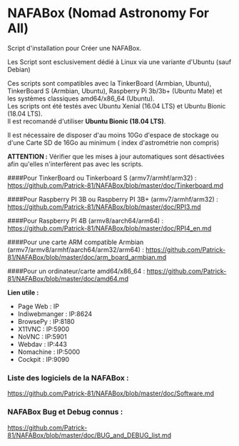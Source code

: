 # NAFABox (Nomad Astronomy For All)

Script d'installation pour Créer une NAFABox.

Les Script sont esclusivement dédié à Linux via une variante d'Ubuntu (sauf Debian)

Ces scripts sont compatibles avec la TinkerBoard (Armbian, Ubuntu), TinkerBoard S (Armbian, Ubuntu), Raspberry Pi 3b/3b+ (Ubuntu Mate) et les systèmes classiques amd64/x86_64 (Ubuntu).   
Les scripts ont été testés avec Ubuntu Xenial (16.04 LTS) et Ubuntu Bionic (18.04 LTS).  
Il est recomandé d'utiliser **Ubuntu Bionic (18.04 LTS)**.

Il est nécessaire de disposer d'au moins 10Go d'espace de stockage ou d'une Carte SD de 16Go au minimum ( index d'astrométrie non compris)  

**ATTENTION :** Vérifier que les mises à jour automatiques sont désactivées afin qu'elles n'interfèrent pas avec les scripts.

####Pour TinkerBoard ou Tinkerboard S (armv7/armhf/arm32) :
https://github.com/Patrick-81/NAFABox/blob/master/doc/Tinkerboard.md

####Pour Raspberry PI 3B ou Raspberry PI 3B+ (armv7/armhf/arm32) :
https://github.com/Patrick-81/NAFABox/blob/master/doc/RPI3.md

####Pour Raspberry PI 4B (armv8/aarch64/arm64) :
https://github.com/Patrick-81/NAFABox/blob/master/doc/RPI4_en.md

####Pour une carte ARM compatible Armbian (armv7/armv8/armhf/aarch64/arm32/arm64) :
https://github.com/Patrick-81/NAFABox/blob/master/doc/arm_board_armbian.md

####Pour un ordinateur/carte amd64/x86_64 :
https://github.com/Patrick-81/NAFABox/blob/master/doc/amd64.md


__Lien utile :__

- Page Web : IP
- Indiwebmanger : IP:8624
- BrowsePy : IP:8180
- X11VNC : IP:5900
- NoVNC : IP:5901
- Webdav : IP:443
- Nomachine : IP:5000
- Cockpit : IP:9090


### Liste des logiciels de la NAFABox :   
https://github.com/Patrick-81/NAFABox/blob/master/doc/Software.md

### NAFABox Bug et Debug connus :
https://github.com/Patrick-81/NAFABox/blob/master/doc/BUG_and_DEBUG_list.md
